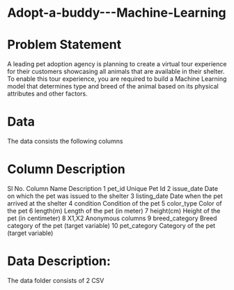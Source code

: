 # Adopt-a-buddy---Machine-Learning

# Problem Statement
A leading pet adoption agency is planning to create a virtual tour experience for their customers showcasing all
animals that are available in their shelter. To enable this tour experience, you are required to build a Machine
Learning model that determines type and breed of the animal based on its physical attributes and other factors.

# Data
The data consists the following columns

# Column Description
Sl No.   Column Name      Description
1         pet_id        Unique Pet Id
2       issue_date      Date on which the pet was issued to the shelter
3      listing_date     Date when the pet arrived at the shelter
4       condition       Condition of the pet
5       color_type      Color of the pet
6       length(m)       Length of the pet (in meter)
7       height(cm)      Height of the pet (in centimeter)
8       X1,X2           Anonymous columns
9      breed_category   Breed category of the pet (target variable)
10     pet_category      Category of the pet (target variable)

# Data Description:
The data folder consists of 2 CSV 
